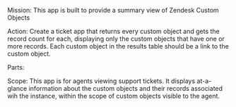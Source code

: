 Mission: This app is built to provide a summary view of Zendesk Custom Objects

Action: Create a ticket app that returns every custom object and gets the record count for each, displaying only the custom objects that have one or more records.  Each custom object in the results table should be a link to the custom object.
          
Parts: 

Scope: This app is for agents viewing support tickets.  It displays at-a-glance information about the custom objects and their records associated wih the instance, within the scope of custom objects visible to the agent.
